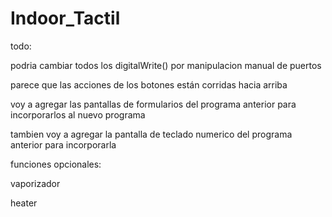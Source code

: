 # Indoor_Tactil
todo:

podria cambiar todos los digitalWrite() por manipulacion manual de puertos

parece que las acciones de los botones están corridas hacia arriba

voy a agregar las pantallas de formularios del programa anterior para incorporarlos al nuevo programa

tambien voy a agregar la pantalla de teclado numerico del programa anterior para incorporarla

funciones opcionales:

vaporizador

heater
